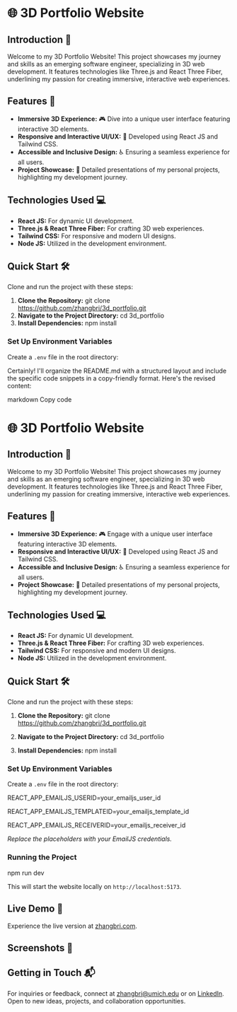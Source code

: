 # 🌐 3D Portfolio Website

## Introduction 🌟
Welcome to my 3D Portfolio Website! This project showcases my journey and skills as an emerging software engineer, specializing in 3D web development. It features technologies like Three.js and React Three Fiber, underlining my passion for creating immersive, interactive web experiences.

## Features 🚀
- **Immersive 3D Experience:** 🎮 Dive into a unique user interface featuring interactive 3D elements.
- **Responsive and Interactive UI/UX:** 🎨 Developed using React JS and Tailwind CSS.
- **Accessible and Inclusive Design:** ♿ Ensuring a seamless experience for all users.
- **Project Showcase:** 📁 Detailed presentations of my personal projects, highlighting my development journey.

## Technologies Used 💻
- **React JS:** For dynamic UI development.
- **Three.js & React Three Fiber:** For crafting 3D web experiences.
- **Tailwind CSS:** For responsive and modern UI designs.
- **Node JS:** Utilized in the development environment.

## Quick Start 🛠️
Clone and run the project with these steps:

1. **Clone the Repository:** git clone https://github.com/zhangbri/3d_portfolio.git
2. **Navigate to the Project Directory:** cd 3d_portfolio
3. **Install Dependencies:** npm install

### Set Up Environment Variables
Create a `.env` file in the root directory:

Certainly! I'll organize the README.md with a structured layout and include the specific code snippets in a copy-friendly format. Here's the revised content:

markdown
Copy code
# 🌐 3D Portfolio Website

## Introduction 🌟
Welcome to my 3D Portfolio Website! This project showcases my journey and skills as an emerging software engineer, specializing in 3D web development. It features technologies like Three.js and React Three Fiber, underlining my passion for creating immersive, interactive web experiences.

## Features 🚀
- **Immersive 3D Experience:** 🎮 Engage with a unique user interface featuring interactive 3D elements.
- **Responsive and Interactive UI/UX:** 🎨 Developed using React JS and Tailwind CSS.
- **Accessible and Inclusive Design:** ♿ Ensuring a seamless experience for all users.
- **Project Showcase:** 📁 Detailed presentations of my personal projects, highlighting my development journey.

## Technologies Used 💻
- **React JS:** For dynamic UI development.
- **Three.js & React Three Fiber:** For crafting 3D web experiences.
- **Tailwind CSS:** For responsive and modern UI designs.
- **Node JS:** Utilized in the development environment.

## Quick Start 🛠️
Clone and run the project with these steps:

1. **Clone the Repository:**
git clone https://github.com/zhangbri/3d_portfolio.git

2. **Navigate to the Project Directory:**
cd 3d_portfolio

3. **Install Dependencies:**
npm install


### Set Up Environment Variables
Create a `.env` file in the root directory:

REACT_APP_EMAILJS_USERID=your_emailjs_user_id

REACT_APP_EMAILJS_TEMPLATEID=your_emailjs_template_id

REACT_APP_EMAILJS_RECEIVERID=your_emailjs_receiver_id

*Replace the placeholders with your EmailJS credentials.*

### Running the Project
npm run dev

This will start the website locally on `http://localhost:5173`.

## Live Demo 🔗
Experience the live version at [zhangbri.com](https://zhangbri.com).

## Screenshots 📸
<Insert project screenshots here>

## Getting in Touch 📬
For inquiries or feedback, connect at [zhangbri@umich.edu](mailto:zhangbri@umich.edu) or on [LinkedIn](https://www.linkedin.com/in/zhangbri/). Open to new ideas, projects, and collaboration opportunities.
